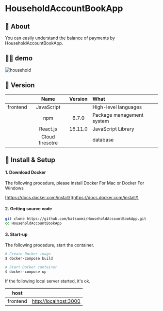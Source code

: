 # HouseholdAccountBookApp

## 💬 About
You can easily understand the balance of payments by HouseholdAccountBookApp.

## 💁‍♂️ demo
![household](https://user-images.githubusercontent.com/36298285/68585511-cb0e4580-04c5-11ea-80b5-8dd4bab100f7.gif)

## 🌻 Version

||Name|Version|What|
|:-:|:-:|:-:|:-|
|frontend|JavaScript||High-level languages|
||npm|6.7.0|Package management system|
||React.js|16.11.0|JavaScript Library|
||Cloud firesotre||database|

## 🔰 Install & Setup

#### 1. Download Docker

The following procedure, please install Docker For Mac or Docker For Windows

[https://docs.docker.com/install/](https://docs.docker.com/install/)

#### 2. Getting source code

```bash
git clone https://github.com/katsuomi/HouseholdAccountBookApp.git
cd HouseholdAccountBookApp
```

#### 3. Start-up

The following procedure, start the container.

```bash
# Create Docker image
$ docker-compose build

# Start Docker container
$ docker-compose up
```

If the following local server started, it's ok.

|host||
|:-:|:-:|
|frontend|[http://localhost:3000](http://localhost:3000)|
